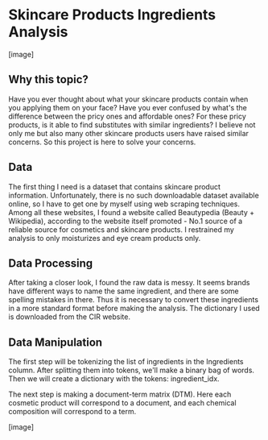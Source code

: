# Skincare Products Ingredients Analysis
[image]

## Why this topic? 
Have you ever thought about what your skincare products contain when you applying them on your face? Have you ever confused by what's the difference between the pricy ones and affordable ones? For these pricy products, is it able to find substitutes with similar ingredients? I believe not only me but also many other skincare products users have raised similar concerns. So this project is here to solve your concerns. 

## Data

The first thing I need is a dataset that contains skincare product information. Unfortunately, there is no such downloadable dataset available online, so I have to get one by myself using web scraping techniques. Among all these websites, I found a website called Beautypedia (Beauty + Wikipedia), according to the website itself promoted - No.1 source of a reliable source for cosmetics and skincare products. I restrained my analysis to only moisturizes and eye cream products only. 

## Data Processing 
After taking a closer look, I found the raw data is messy. It seems brands have different ways to name the same ingredient, and there are some spelling mistakes in there. Thus it is necessary to convert these ingredients in a more standard format before making the analysis. The dictionary I used is downloaded from the CIR website. 

## Data Manipulation
The first step will be tokenizing the list of ingredients in the Ingredients column. After splitting them into tokens, we'll make a binary bag of words. Then we will create a dictionary with the tokens: ingredient_idx.

The next step is making a document-term matrix (DTM). Here each cosmetic product will correspond to a document, and each chemical composition will correspond to a term.

[image] 
